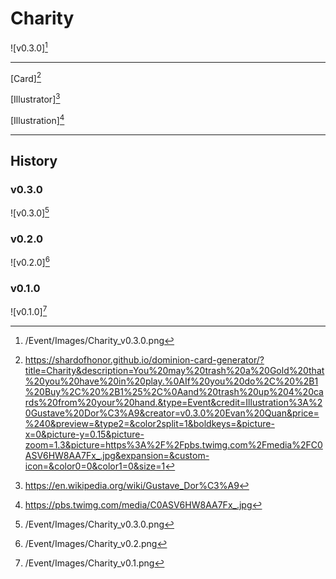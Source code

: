 # Charity

![v0.3.0][^v0.3.0]

---

[Card][^Card]

[Illustrator][^Illustrator]

[Illustration][^Illustration]

---

## History

### v0.3.0

![v0.3.0][^v0.3.0]

### v0.2.0

![v0.2.0][^v0.2.0]

### v0.1.0

![v0.1.0][^v0.1.0]

[^v0.3.0]: /Event/Images/Charity_v0.3.0.png
[^v0.2.0]: /Event/Images/Charity_v0.2.png
[^v0.1.0]: /Event/Images/Charity_v0.1.png
[^Card]: https://shardofhonor.github.io/dominion-card-generator/?title=Charity&description=You%20may%20trash%20a%20Gold%20that%20you%20have%20in%20play.%0AIf%20you%20do%2C%20%2B1%20Buy%2C%20%2B1%25%2C%0Aand%20trash%20up%204%20cards%20from%20your%20hand.&type=Event&credit=Illustration%3A%20Gustave%20Dor%C3%A9&creator=v0.3.0%20Evan%20Quan&price=%240&preview=&type2=&color2split=1&boldkeys=&picture-x=0&picture-y=0.15&picture-zoom=1.3&picture=https%3A%2F%2Fpbs.twimg.com%2Fmedia%2FC0ASV6HW8AA7Fx_.jpg&expansion=&custom-icon=&color0=0&color1=0&size=1
[^Illustrator]: https://en.wikipedia.org/wiki/Gustave_Dor%C3%A9
[^Illustration]: https://pbs.twimg.com/media/C0ASV6HW8AA7Fx_.jpg
